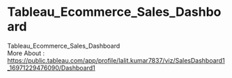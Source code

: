 # Tableau_Ecommerce_Sales_Dashboard
Tableau_Ecommerce_Sales_Dashboard  
More About : https://public.tableau.com/app/profile/lalit.kumar7837/viz/SalesDashboard1_16971229476090/Dashboard1
